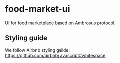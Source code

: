 # food-market-ui
UI for food marketplace based on Ambrosus protocol.


## Styling guide
We follow Airbnb styling guilde:
https://github.com/airbnb/javascript#whitespace
